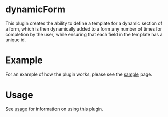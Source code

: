 dynamicForm
===========

This plugin creates the ability to define a template for a dynamic section of a form, which is then dynamically added to a form any number of times for completion by the user, while ensuring that each field in the template has a unique id.

Example
=====
For an example of how the plugin works, please see the [sample](http://nianja.github.io/dynamicForm/sample.html) page.


Usage
=====

See [usage](https://github.com/nianja/dynamicForm/wiki/Usage) for information on using this plugin.
